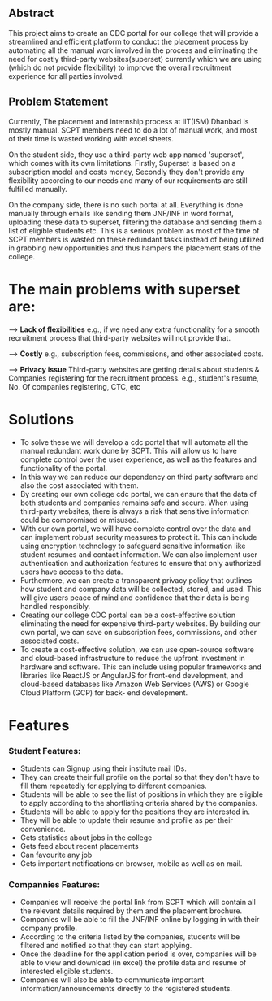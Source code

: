 ## Abstract
This project aims to create an CDC portal for our college that will provide a streamlined and efficient platform to conduct the placement process by automating all the manual work involved in the process and eliminating the need for costly third-party websites(superset) currently which we are using (which do not provide flexibility) to improve the overall recruitment experience for all parties involved.

## Problem Statement
Currently, The placement and internship process at IIT(ISM) Dhanbad is mostly
manual. SCPT members need to do a lot of manual work, and most of their time is
wasted working with excel sheets.

On the student side, they use a third-party web app named 'superset', which comes with its own limitations.
Firstly, Superset is based on a subscription model and costs money, Secondly they
don't provide any flexibility according to our needs and many of our requirements are
still fulfilled manually.

On the company side, there is no such portal at all. Everything is done manually
through emails like sending them JNF/INF in word format, uploading these data to
superset, filtering the database and sending them a list of eligible students etc.
This is a serious problem as most of the time of SCPT members is wasted on these
redundant tasks instead of being utilized in grabbing new opportunities and thus
hampers the placement stats of the college.

# The main problems with superset are:
--> **Lack of flexibilities**
e.g., if we need any extra
functionality for a smooth
recruitment process that
third-party websites will
not provide that.

--> **Costly**
e.g., subscription fees, commissions, and other associated costs.

--> **Privacy issue**
Third-party websites are
getting details about students &
Companies registering for the
recruitment process.
e.g., student's resume, No. Of
companies registering, CTC, etc

# Solutions
* To solve these we will develop a cdc portal that will automate all the manual
redundant work done by SCPT. This will allow us to have complete control
over the user experience, as well as the features and functionality of the
portal.
* In this way we can reduce our dependency on third party software and also
the cost associated with them.
* By creating our own college cdc portal, we can ensure that the data of both
students and companies remains safe and secure. When using third-party
websites, there is always a risk that sensitive information could be
compromised or misused.
* With our own portal, we will have complete control over the data and can
implement robust security measures to protect it. This can include using
encryption technology to safeguard sensitive information like student
resumes and contact information. We can also implement user
authentication and authorization features to ensure that only authorized
users have access to the data.
* Furthermore, we can create a transparent privacy policy that outlines how
student and company data will be collected, stored, and used. This will give
users peace of mind and confidence that their data is being handled
responsibly.
* Creating our college CDC portal can be a cost-effective solution eliminating
the need for expensive third-party websites. By building our own portal, we
can save on subscription fees, commissions, and other associated costs.
* To create a cost-effective solution, we can use open-source software and
cloud-based infrastructure to reduce the upfront investment in hardware
and software. This can include using popular frameworks and libraries like
ReactJS or AngularJS for front-end development, and cloud-based databases
like Amazon Web Services (AWS) or Google Cloud Platform (GCP) for back-
end development. 

# Features
### Student Features:
* Students can Signup using their institute mail IDs.
* They can create their full profile on the portal so that they don't have to fill
them repeatedly for applying to different companies.
* Students will be able to see the list of positions in which they are eligible to
apply according to the shortlisting criteria shared by the companies.
* Students will be able to apply for the positions they are interested in.
* They will be able to update their resume and profile as per their convenience.
* Gets statistics about jobs in the college
* Gets feed about recent placements
* Can favourite any job
* Gets important notifications on browser, mobile as well as on mail.

### Compannies Features:
* Companies will receive the portal link from SCPT which will contain all the
relevant details required by them and the placement brochure.
* Companies will be able to fill the JNF/INF online by logging in with their
company profile.
* According to the criteria listed by the companies, students will be filtered
and notified so that they can start applying.
* Once the deadline for the application period is over, companies will be able
to view and download (in excel) the profile data and resume of interested
eligible students.
* Companies will also be able to communicate important
information/announcements directly to the registered students.
